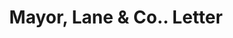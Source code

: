 ---
doi: 10.7916/D8ZS47M4
date_other: '1904'
date_other_textual: '1904'
form: correspondence
genre:
- Letters (correspondence)
name:
- Mayor, Lane & Co.
object_in_context_url: https://biggert.cul.columbia.edu/items/view/ave_biggert_01067
subject_hierarchical_geographic:
- New York, New York, United States
subject_name:
- Mayor, Lane & Co.
title: Mayor, Lane & Co.. Letter
sort_title: Mayor, Lane & Co.. Letter
call_number: ave_biggert_01067
coordinates:
- 40.71277777777778,-74.00583333333333
pid: ave_biggert_01067
identifiers: ave_biggert_01067
thumbnail: https://derivativo-1.library.columbia.edu/iiif/2/ldpd:344281/full/!256,256/0/native.jpg
permalink: /biggert/ave_biggert_01067/
layout: iiif-image-page
---
